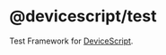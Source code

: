 # @devicescript/test

Test Framework for [DeviceScript](https://microsoft.github.io/devicescript/).
